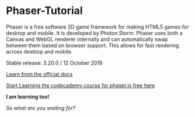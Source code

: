 # Phaser-Tutorial

Phaser is a free software 2D game framework for making HTML5 games for desktop and mobile. It is developed by Photon Storm. 
Phaser uses both a Canvas and WebGL renderer internally and can automatically swap between them based on browser support. 
This allows for fast rendering across desktop and mobile.

Stable release: 3.20.0 / 12 October 2019

[Learn from the official docs](https://phaser.io/learn)

[Start Learning the codecademy course for phaser.js free here](https://github.com/SayanBan/Phaser-Tutorial/tree/master/Day%201)

**I am learning too!**

*So what are you waiting for?*
